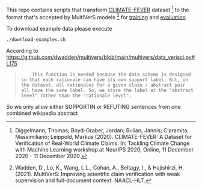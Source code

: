 This repo contains scripts that transform [CLIMATE-FEVER](https://www.sustainablefinance.uzh.ch/en/research/climate-fever.html)
dataset [^1] to the format that's accepted by MultiVerS models [^2] 
for [training](/format_climate_fever_for_multivers_training.py) 
and [evaluation](/format_climate_fever_for_multivers_evaluation.py)

To download example data please execute

```shell
./download-examples.sh
```

According to https://github.com/dwadden/multivers/blob/main/multivers/data_verisci.py#L175

>         This function is needed because the data schema is designed so that each rationale can have its own support label. But, in the dataset, all rationales for a given claim / abstract pair all have the same label. So, we store the label at the "abstract level" rather than the "rationale level".

So we only allow either SUPPORTIN or REFUTING sentences from one combined wikipedia abstract

[^1]: Diggelmann, Thomas; Boyd-Graber, Jordan; Bulian, Jannis; Ciaramita, Massimiliano; 
Leippold, Markus (2020). CLIMATE-FEVER: A Dataset for Verification of Real-World Climate 
Claims. In: Tackling Climate Change with Machine Learning workshop at NeurIPS 2020, Online, 
11 December 2020 - 11 December 2020.
[^2]: Wadden, D., Lo, K., Wang, L.L., Cohan, A., Beltagy, I., & Hajishirzi, H. (2021). MultiVerS: Improving scientific claim verification with weak supervision and full-document context. NAACL-HLT.